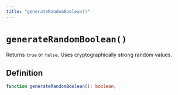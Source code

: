 ```yaml
---
title: "generateRandomBoolean()"
---
```


# `generateRandomBoolean()`

Returns `true` or `false`. Uses cryptographically strong random values.

## Definition

```ts
function generateRandomBoolean(): boolean;
```
